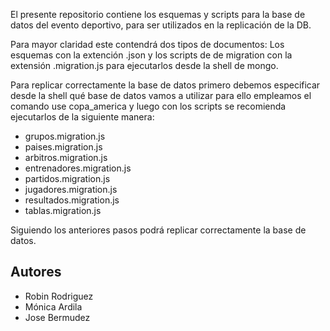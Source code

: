 El presente repositorio contiene los esquemas y scripts para la base de datos del evento deportivo, para ser utilizados en la replicación de la DB.

Para mayor claridad este contendrá dos tipos de documentos: Los esquemas con la extención .json y los scripts de de migration con la extensión .migration.js para ejecutarlos desde la shell de mongo.

Para replicar correctamente la base de datos primero debemos especificar desde la shell qué base de datos vamos a utilizar para ello empleamos el comando use copa_america y luego con los scripts se recomienda ejecutarlos de la siguiente manera:

- grupos.migration.js
- paises.migration.js
- arbitros.migration.js
- entrenadores.migration.js
- partidos.migration.js
- jugadores.migration.js
- resultados.migration.js
- tablas.migration.js

Siguiendo los anteriores pasos podrá replicar correctamente la base de datos.

## Autores
- Robin Rodriguez
- Mónica Ardila
- Jose Bermudez
